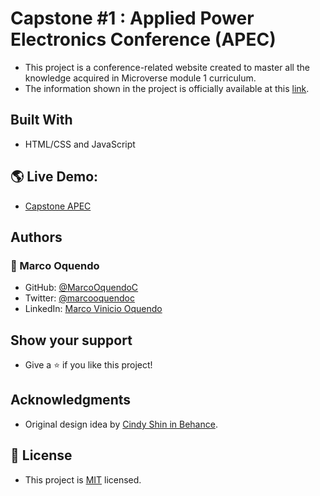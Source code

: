 

# Capstone #1 :  Applied Power Electronics Conference (APEC)
- This project is a conference-related website created to master all the knowledge acquired in Microverse module 1 curriculum.
- The information shown in the project is officially available at this [link](https://ieeetv.ieee.org/event/apec-2022).

## Built With
- HTML/CSS and JavaScript

## 🌎 Live Demo:
- [Capstone APEC](https://marcooquendoc.github.io/CapstoneAPEC/)

## Authors 
### 👤 Marco Oquendo
- GitHub: [@MarcoOquendoC](https://github.com/MarcoOquendoC)
- Twitter: [@marcooquendoc](https://twitter.com/marcooquendoc)
- LinkedIn: [Marco Vinicio Oquendo](https://www.linkedin.com/in/vinicio-oquendo-4a289156/)

## Show your support
- Give a ⭐️ if you like this project!

## Acknowledgments
- Original design idea by [Cindy Shin in Behance](https://www.behance.net/adagio07).

## 📝 License
- This project is [MIT](./LICENSE) licensed.

